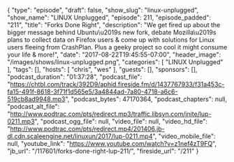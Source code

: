 {
  "type": "episode",
  "draft": false,
  "show_slug": "linux-unplugged",
  "show_name": "LINUX Unplugged",
  "episode": 211,
  "episode_padded": "211",
  "title": "Forks Done Right",
  "description": "We get fired up about the bigger message behind Ubuntu\u2019s new fork, debate Mozilla\u2019s plans to collect data on Firefox users & come up with solutions for Linux users fleeing from CrashPlan. Plus a geeky project so cool it might consume your life & more!",
  "date": "2017-08-22T19:45:55-07:00",
  "header_image": "/images/shows/linux-unplugged.png",
  "categories": [
    "LINUX Unplugged"
  ],
  "tags": [],
  "hosts": [
    "chris",
    "wes"
  ],
  "guests": [],
  "sponsors": [],
  "podcast_duration": "01:37:28",
  "podcast_file": "https://chtbl.com/track/392D9/aphid.fireside.fm/d/1437767933/f31a453c-fa15-491f-8618-3f71f1d565e5/3a4844ad-7a80-4718-a6c6-519cb8ad9948.mp3",
  "podcast_bytes": 47170364,
  "podcast_chapters": null,
  "podcast_alt_file": "http://www.podtrac.com/pts/redirect.mp3/traffic.libsyn.com/jnite/lup-0211.mp3",
  "podcast_ogg_file": null,
  "video_file": null,
  "video_hd_file": "http://www.podtrac.com/pts/redirect.mp4/201406.jb-dl.cdn.scaleengine.net/linuxun/2017/lup-0211.mp4",
  "video_mobile_file": null,
  "youtube_link": "https://www.youtube.com/watch?v=z1nef4zT9FQ",
  "jb_url": "/117601/forks-done-right-lup-211/",
  "fireside_url": "/211"
}

